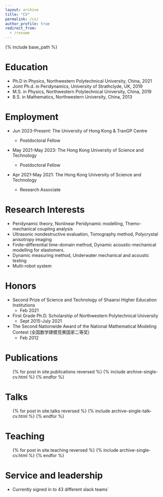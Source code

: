 ```yaml
---
layout: archive
title: "CV"
permalink: /cv/
author_profile: true
redirect_from:
  - /resume
---
```


{% include base_path %}

Education
======
* Ph.D in Physics, Northwestern Polytechnical University, China, 2021
* Joint Ph.d. in Peridynamics, University of Strathclyde, UK, 2019
* M.S. in Physics, Northwestern Polytechnical University, China, 2019
* B.S. in Mathematics, Northwestern University, China, 2013

Employment
======
* Jun 2023-Present: The University of Hong Kong & TranGP Centre
  * Postdoctoral Fellow

* May 2021-May 2023: The Hong Kong University of Science and Technology
  * Postdoctoral Fellow

* Apr 2021-May 2021:  The Hong Kong University of Science and Technology
  * Research Associate
  
Research Interests
======
* Peridynamic theory, Nonlinear Peridynamic modelling, Themo-mechanical coupling analysis
* Ultrasonic nondestructive evaluation, Tomography method, Polycrystal anisotropy imaging
* Finite-differential time-domain method, Dynamic acoustic-mechanical modelling for elastomers.
* Dynamic measuring method, Underwater mechanical and acoustic testing
* Multi-robot system

Honors
======
* Second Prize of Science and Technology of Shaanxi Higher Education Institutions
  * Feb 2021
* First Grade Ph.D. Scholarship of Northwestern Polytechnical University
  * Sept 2015-July 2021
* The Second Nationwide Award of the National Mathematical Modeling Contest (全国数学建模竞赛国家二等奖)
  * Feb 2012


Publications
======
  <ul>{% for post in site.publications reversed %}
    {% include archive-single-cv.html %}
  {% endfor %}</ul>
  
Talks
======
  <ul>{% for post in site.talks reversed %}
    {% include archive-single-talk-cv.html  %}
  {% endfor %}</ul>
  
Teaching
======
  <ul>{% for post in site.teaching reversed %}
    {% include archive-single-cv.html %}
  {% endfor %}</ul>
  
Service and leadership
======
* Currently signed in to 43 different slack teams`
